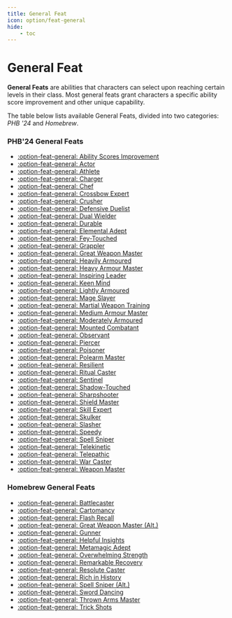 ```yaml
---
title: General Feat
icon: option/feat-general
hide:
    - toc
---
```


# General Feat

**General Feats** are abilities that characters can select upon reaching certain levels in their class. Most general feats grant characters a specific ability score improvement and other unique capability.

The table below lists available General Feats, divided into two categories: *PHB '24* and *Homebrew*.

### PHB'24 General Feats

<div class="grid cards noborder" markdown>

- [:option-feat-general: Ability Scores Improvement](phb24.md#abl-scores-improvement)
- [:option-feat-general: Actor](phb24.md#actor)
- [:option-feat-general: Athlete](phb24.md#athlete)
- [:option-feat-general: Charger](phb24.md#charger)
- [:option-feat-general: Chef](phb24.md#chef)
- [:option-feat-general: Crossbow Expert](phb24.md#crossbow-expert)
- [:option-feat-general: Crusher](phb24.md#crusher)
- [:option-feat-general: Defensive Duelist](phb24.md#defensive-duelist)
- [:option-feat-general: Dual Wielder](phb24.md#dual-wielder)
- [:option-feat-general: Durable](phb24.md#durable)
- [:option-feat-general: Elemental Adept](phb24.md#elemental-adept)
- [:option-feat-general: Fey-Touched](phb24.md#fey-touched)
- [:option-feat-general: Grappler](phb24.md#grappler)
- [:option-feat-general: Great Weapon Master](phb24.md#great-weapon-master)
- [:option-feat-general: Heavily Armoured](phb24.md#heavily-armoured)
- [:option-feat-general: Heavy Armour Master](phb24.md#heavy-armour-master)
- [:option-feat-general: Inspiring Leader](phb24.md#inspiring-leader)
- [:option-feat-general: Keen Mind](phb24.md#keen-mind)
- [:option-feat-general: Lightly Armoured](phb24.md#lightly-armoured)
- [:option-feat-general: Mage Slayer](phb24.md#mage-slayer)
- [:option-feat-general: Martial Weapon Training](phb24.md#martial-weapon-training)
- [:option-feat-general: Medium Armour Master](phb24.md#medium-armour-master)
- [:option-feat-general: Moderately Armoured](phb24.md#moderately-armoured)
- [:option-feat-general: Mounted Combatant](phb24.md#mounted-combatant)
- [:option-feat-general: Observant](phb24.md#observant)
- [:option-feat-general: Piercer](phb24.md#piercer)
- [:option-feat-general: Poisoner](phb24.md#poisoner)
- [:option-feat-general: Polearm Master](phb24.md#polearm-master)
- [:option-feat-general: Resilient](phb24.md#resilient)
- [:option-feat-general: Ritual Caster](phb24.md#ritual-caster)
- [:option-feat-general: Sentinel](phb24.md#sentinel)
- [:option-feat-general: Shadow-Touched](phb24.md#shadow-touched)
- [:option-feat-general: Sharpshooter](phb24.md#sharpshooter)
- [:option-feat-general: Shield Master](phb24.md#shield-master)
- [:option-feat-general: Skill Expert](phb24.md#skill-expert)
- [:option-feat-general: Skulker](phb24.md#skulker)
- [:option-feat-general: Slasher](phb24.md#slasher)
- [:option-feat-general: Speedy](phb24.md#speedy)
- [:option-feat-general: Spell Sniper](phb24.md#spell-sniper)
- [:option-feat-general: Telekinetic](phb24.md#telekinetic)
- [:option-feat-general: Telepathic](phb24.md#telepathic)
- [:option-feat-general: War Caster](phb24.md#war-caster)
- [:option-feat-general: Weapon Master](phb24.md#weapon-master)

</div>

### Homebrew General Feats

<div class="grid cards" markdown>

- [:option-feat-general: Battlecaster](hb.md#battlecaster)
- [:option-feat-general: Cartomancy](hb.md#cartomancy)
- [:option-feat-general: Flash Recall](hb.md#flash-recall)
- [:option-feat-general: Great Weapon Master (Alt.)](hb.md#great-weapon-master-alternate)
- [:option-feat-general: Gunner](hb.md#gunner)
- [:option-feat-general: Helpful Insights](hb.md#helpful-insights)
- [:option-feat-general: Metamagic Adept](hb.md#metamagic-adept)
- [:option-feat-general: Overwhelming Strength](hb.md#overwhelming-strength)
- [:option-feat-general: Remarkable Recovery](hb.md#remarkable-recovery)
- [:option-feat-general: Resolute Caster](hb.md#resolute-caster)
- [:option-feat-general: Rich in History](hb.md#rich-in-history)
- [:option-feat-general: Spell Sniper (Alt.)](hb.md#spell-sniper-alternate)
- [:option-feat-general: Sword Dancing](hb.md#sword-dancing)
- [:option-feat-general: Thrown Arms Master](hb.md#thrown-arms-master)
- [:option-feat-general: Trick Shots](hb.md#trick-shots)

</div>

